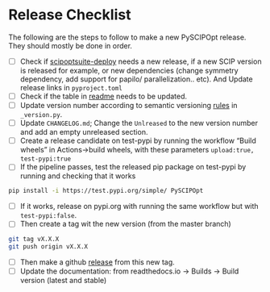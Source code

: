 # Release Checklist
The following are the steps to follow to make a new PySCIPOpt release. They should mostly be done in order. 
- [ ] Check if [scipoptsuite-deploy](https://github.com/scipopt/scipoptsuite-deploy) needs a new release, if a new SCIP version is released for example, or new dependencies (change symmetry dependency, add support for papilo/ parallelization.. etc). And Update release links in `pyproject.toml`
- [ ] Check if the table in [readme](https://github.com/scipopt/PySCIPOpt#installation) needs to be updated. 
- [ ] Update version number according to semantic versioning [rules](https://semver.org/) in `_version.py`. 
- [ ] Update `CHANGELOG.md`; Change the `Unlreased` to the new version number and add an empty unreleased section.
- [ ] Create a release candidate on test-pypi by running the workflow “Build wheels” in Actions->build wheels, with these parameters `upload:true, test-pypi:true` 
- [ ] If the pipeline passes, test the released pip package on test-pypi by running and checking that it works
```bash
pip install -i https://test.pypi.org/simple/ PySCIPOpt
```
- [ ] If it works, release on pypi.org with running the same workflow but with `test-pypi:false`.
- [ ] Then create a tag wit the new version (from the master branch)
```bash
git tag vX.X.X
git push origin vX.X.X
```
- [ ] Then make a github [release](https://github.com/scipopt/PySCIPOpt/releases/new) from this new tag. 
- [ ] Update the documentation: from readthedocs.io -> Builds -> Build version (latest and stable)
